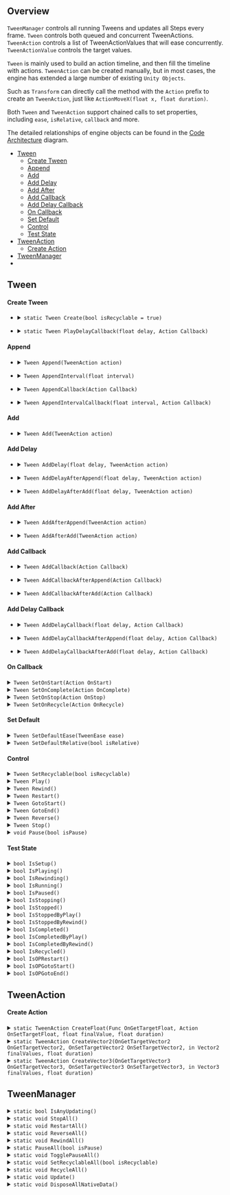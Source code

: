 ## Overview

`TweenManager` controls all running Tweens and updates all Steps every frame. `Tween` controls both queued and concurrent TweenActions. `TweenAction` controls a list of TweenActionValues that will ease concurrently. `TweenActionValue` controls the target values. 

`Tween` is mainly used to build an action timeline, and then fill the timeline with actions. `TweenAction` can be created manually, but in most cases, the engine has extended a large number of existing `Unity Objects`.

Such as `Transform` can directly call the method with the `Action` prefix to create an `TweenAction`, just like `ActionMoveX(float x, float duration)`.

Both `Tween` and `TweenAction` support chained calls to set properties, including `ease`, `isRelative`, `callback` and more.

The detailed relationships of engine objects  can be found in the [Code Architecture](./CodeArchitecture.png) diagram.

* [Tween](#tween)
  * [Create Tween](#create-tween) 
  * [Append](#append)
  * [Add](#add)
  * [Add Delay](#add-delay)
  * [Add After](#add-after)
  * [Add Callback](#add-callback)
  * [Add Delay Callback](#add-delay-callback)
  * [On Callback](#on-callback)
  * [Set Default](#set-default)
  * [Control](#control)
  * [Test State](#test-state)
* [TweenAction](#tweenaction)
  * [Create Action](#create-action) 
* [TweenManager](#tweenmanager)
* 


## Tween

#### Create Tween  
  
* <details>
  <summary>
    <code>static Tween Create(bool isRecyclable = true)</code>
  </summary>
  
  >Creates a Tween.  
  >If [isRecyclable] is [true] then the Tween will be auto recycled when it is completed — so don't hold a Tween and always create a new one.  
  >If [isRecyclable] is [false] then the Tween needs to be recycled manually by [SetRecyclable] — so the Tween can be [Restart] or [Rewind].
  
  ```C#
  // auto recycle
  var tween = Tween.Create();
  // manual recycle
  var tween = Tween.Create(false);
  // recycle tween
  tween.SetRecyclable(true);
  ```
</details>

* <details>
  <summary>
    <code>static Tween PlayDelayCallback(float delay, Action Callback)</code>
  </summary>
  
  >Plays the callback with delay time.
  
  ```C#
  Tween.PlayDelayCallback(1.0f, MyDelayCallbackAction);
  ```
</details>

#### Append 

* <details>
  <summary>
    <code>Tween Append(TweenAction action)</code>
  </summary>
  
  >Appends the TweenAction to the queue.
  
  ```C#
  Tween.Create()             
       .Append(MyQueueTweenAction1)
       .Append(MyQueueTweenAction2)
       .Play();
  ```  
</details>

* <details>
  <summary>
    <code>Tween AppendInterval(float interval)</code>
  </summary>
  
  >Appends the interval time to the queue.
  
  ```C#
  Tween.Create()
       .AppendInterval(0.8f)
       .Append(MyQueueTweenAction1)
       .AppendInterval(1.5f)
       .Append(MyQueueTweenAction2)
       .Play();
  ```    
</details>

* <details>
  <summary>
    <code>Tween AppendCallback(Action Callback)</code>
  </summary>
  
  >Appends the callback to the queue.
  
  ```C#
  Tween.Create()
       .AppendInterval(0.8f)
       .AppendCallback(MyQueueCallbackAction1)
       .AppendInterval(1.5f)
       .AppendCallback(MyQueueCallbackAction2)
       .Play();
  ```     
</details>

* <details>
  <summary>
    <code>Tween AppendIntervalCallback(float interval, Action Callback)</code>
  </summary>
  
  >Appends the interval time with callback to the queue.
  
  ```C#
  Tween.Create()
       .Append(MyQueueTweenAction1)
       .AppendIntervalCallback(0.7f, MyQueueCallbackAction2)
       .Play();
  ```    
</details>

#### Add

* <details>
  <summary>
    <code>Tween Add(TweenAction action)</code>
  </summary>
  
  >Adds the TweenAction to the concurrent array.
  
  ```C#
  Tween.Create()
       .Add(MyConcurrentTweenAction1)
       .Add(MyConcurrentTweenAction2)
       .Play();
  ```   
</details>

#### Add Delay

* <details>
  <summary>
    <code>Tween AddDelay(float delay, TweenAction action)</code>
  </summary>
  
  >Adds the delay TweenAction to the concurrent array.
  
  ```C#
  Tween.Create()
       .AddDelay(0.0f, MyConcurrentTweenAction1)
       .AddDelay(0.2f, MyConcurrentTweenAction2)  
       .AddDelay(0.4f, MyConcurrentTweenAction3)
       .Play();
  ```     
</details>

* <details>
  <summary>
    <code>Tween AddDelayAfterAppend(float delay, TweenAction action)</code>
  </summary>
  
  >Adds the delay TweenAction after the last Appended to the concurrent array. 
 
  ```C#
  Tween.Create()
       .Append(MyQueueTweenAction1)
       .AddDelayAfterAppend(0.2f, MyConcurrentTweenAction1)  
       .Play();
  ```  
</details>

* <details>
  <summary>
    <code>Tween AddDelayAfterAdd(float delay, TweenAction action)</code>
  </summary>
  
  >Adds the delay TweenAction after the last Added to the concurrent array.
 
  ```C#
  Tween.Create()
       .Add(MyConcurrentTweenAction1)
       .AddDelayAfterAdd(0.2f, MyConcurrentTweenAction2)  
       .Play();
  ```  
</details>


#### Add After

* <details>
  <summary>
    <code>Tween AddAfterAppend(TweenAction action)</code>
  </summary>
  
  >Adds the TweenAction after the last Appended to the concurrent array.
  
  ```C#
  Tween.Create()
       .Append(MyQueueTweenAction1)
       .AddAfterAppend(MyConcurrentTweenAction1)
       .Play();
  ```    
</details>

* <details>
  <summary>
    <code>Tween AddAfterAdd(TweenAction action)</code>
  </summary>
  
  >Adds the TweenAction after the last Added to the concurrent array.
  
  ```C#
  Tween.Create()
       .Add(MyConcurrentTweenAction1)
       .AddAfterAdd(MyConcurrentTweenAction2)
       .AddAfterAdd(MyConcurrentTweenAction3)
       .Play(); 
  ```
</details>

#### Add Callback

* <details>
  <summary>
    <code>Tween AddCallback(Action Callback)</code>
  </summary>
  
  >Adds the callback to the concurrent array.
 
  ```C#
  Tween.Create()
       .AddCallback(MyConcurrentCallbackAction1)
       .AddCallback(MyConcurrentCallbackAction2)
       .Play(); 
  ```
</details> 
        
</details>

* <details>
  <summary>
    <code>Tween AddCallbackAfterAppend(Action Callback)</code>
  </summary>
  
  >Adds the callback after the last Appended to the concurrent array.
 
  ```C#
  Tween.Create()
       .AppendCallback(MyQueueCallbackAction1)
       .AddCallbackAfterAppend(MyConcurrentCallbackAction1)
       .AppendCallback(MyQueueCallbackAction2)
       .AddCallbackAfterAppend(MyConcurrentCallbackAction2)
       .Play(); 
  ``` 
</details>

* <details>
  <summary>
    <code>Tween AddCallbackAfterAdd(Action Callback)</code>
  </summary>
  
  >Adds the callback after the last Added to the concurrent array.
 
  ```C#
  Tween.Create()
       .AddCallback(MyConcurrentCallbackAction1)
       .AddCallbackAfterAdd(MyConcurrentCallbackAction2)
       .AddCallbackAfterAdd(MyConcurrentCallbackAction3)
       .Play(); 
  ```  
</details>

#### Add Delay Callback

* <details>
  <summary>
    <code>Tween AddDelayCallback(float delay, Action Callback)</code>
  </summary>
  
  >Adds the delay callback to the concurrent array.
  
  ```C#
  Tween.Create()
       .AddDelayCallback(1.0f, MyConcurrentCallbackAction1)
       .AddDelayCallback(2.8f, MyConcurrentCallbackAction2)
       .AddDelayCallback(3.0f, MyConcurrentCallbackAction3)
       .Play();
  ```   
</details>

* <details>
  <summary>
    <code>Tween AddDelayCallbackAfterAppend(float delay, Action Callback)</code>
  </summary>
  
  >Adds the delay callback after the last Appended to the concurrent array.
 
  ```C#
  Tween.Create()
       .Append(MyQueueTweenAction1)
       .AddDelayCallbackAfterAppend(1.0f, MyConcurrentCallbackAction1)
       .Play();
  ``` 
</details>

* <details>
  <summary>
    <code>Tween AddDelayCallbackAfterAdd(float delay, Action Callback)</code>
  </summary>
  
  >Adds the delay callback after the last Added to the concurrent array.
  
  ```C#
  Tween.Create()
       .Add(MyConcurrentTweenAction1)
       .AddDelayCallbackAfterAdd(1.0f, MyConcurrentCallbackAction1)
       .Play();
  ```
</details>

#### On Callback

<details>
  <summary>
    <code>Tween SetOnStart(Action OnStart)</code>
  </summary>
  
  >Sets the [OnStart] callback which is called when the Tween starts (Play or Rewind).
 
  ```C#
  Tween.Create().SetOnStart(MyStartAction);
  ```
</details>

<details>
  <summary>
    <code>Tween SetOnComplete(Action OnComplete)</code>
  </summary>
  
  >Sets the [OnComplete] callback which is called when the Tween completes (Play or Rewind).
 
 ```C#
 Tween.Create().SetOnComplete(MyCompleteAction);
 ```
</details>

<details>
  <summary>
    <code>Tween SetOnStop(Action OnStop)</code>
  </summary>
  
  >Sets the [OnStop] callback which is called when the Tween stops (Play or Rewind).
 
  ```C#
  Tween.Create().SetOnStop(MyStopAction);
  ```
</details>

<details>
  <summary>
    <code>Tween SetOnRecycle(Action OnRecycle)</code>
  </summary>
  
  >Sets the [OnRecycle] callback which is called when the Tween recycles.   
  >Tip: can use it to clear data bound to Tweens.
 
  ```C#
  Tween.Create().SetOnRecycle(MyRecycleAction);
  ```
</details>


#### Set Default

<details>
  <summary>
    <code>Tween SetDefaultEase(TweenEase ease)</code>
  </summary>
  
  >Sets the [ease] of [Add] or [Append] TweenAction, default Smooth.  
  >Only sets the TweenAction whose [ease] is Smooth.
 
  ```C#
  Tween.Create().SetDefaultEase(TweenEase.ExponentialOut);
  ``` 
</details>

<details>
  <summary>
    <code>Tween SetDefaultRelative(bool isRelative)</code>
  </summary>
  
  >Sets the [isRelative] of [Add] or [Append] TweenActions, default false.  
  >Only sets the TweenAction whose [isRelative] is false.
 
  ```C#
  Tween.Create().SetDefaultRelative(true);
  ``` 
</details>

#### Control

<details>
  <summary>
    <code>Tween SetRecyclable(bool isRecyclable)</code>
  </summary>
  
  >Sets the Tween to recyclable.  
  >If true and the Tween State is [Setup] or [Completed] or [Stopped] then recycle it immediately,
   else wait until it is completed and recycle it.
</details>

<details>
  <summary>
    <code>Tween Play()</code>
  </summary>
  
  >Plays the Tween.
</details>

<details>
  <summary>
    <code>Tween Rewind()</code>
  </summary>
  
  >Rewinds the Tween.  
  >The Tween cannot be recyclable!
</details>

<details>
  <summary>
    <code>Tween Restart()</code>
  </summary>
  
  >Restarts the Tween (Play or Rewind).  
  >The Tween cannot be recyclable!
</details>

<details>
  <summary>
    <code>Tween GotoStart()</code>
  </summary>
  
  >Goto the start of Tween (Play or Rewind).  
  >The Tween cannot be recyclable!
</details>

<details>
  <summary>
    <code>Tween GotoEnd()</code>
  </summary>
  
  >Goto the end of Tween (Play or Rewind). The Tween cannot be recyclable!
</details>

<details>
  <summary>
    <code>Tween Reverse()</code>
  </summary>
  
  >Reverses the Tween (Play or Rewind).  
  >If Tween is [Completed] then reverse the previous Play or Rewind,
   else reverse the Playing or Rewinding.
</details>

<details>
  <summary>
    <code>Tween Stop()</code>
  </summary>
  
  >Stops the Tween Playing or Rewinding.  
  >If the Tween is recyclable then it will be recycled.
</details>

<details>
  <summary>
    <code>void Pause(bool isPause)</code>
  </summary>
  
  >Pauses or resumes the Tween Playing or Rewinding.
</details>

#### Test State

<details>
  <summary>
    <code>bool IsSetup()</code>
  </summary>
  
  >Whether the Tween state is Setup?
</details>

<details>
  <summary>
    <code>bool IsPlaying()</code>
  </summary>
  
  >Whether the Tween state is Playing?
</details>

<details>
  <summary>
    <code>bool IsRewinding()</code>
  </summary>
  
  >Whether the Tween state is Rewinding?
</details>

<details>
  <summary>
    <code>bool IsRunning()</code>
  </summary>
  
  >Whether the Tween state is Playing or Rewinding? 
</details>

<details>
  <summary>
    <code>bool IsPaused()</code>
  </summary>
  
  >Whether the Tween state is Paused? 
</details>

<details>
  <summary>
    <code>bool IsStopping()</code>
  </summary>
  
  >Whether the Tween state is Stopping? 
</details>

<details>
  <summary>
    <code>bool IsStopped()</code>
  </summary>
  
  >Whether the Tween state is Stopped? 
</details>

<details>
  <summary>
    <code>bool IsStoppedByPlay()</code>
  </summary>
  
  >Whether the Tween state is Stopped by play? 
</details>

<details>
  <summary>
    <code>bool IsStoppedByRewind()</code>
  </summary>
  
  >Whether the Tween state is Stopped by rewind?
</details>

<details>
  <summary>
    <code>bool IsCompleted()</code>
  </summary>
  
  >Whether the Tween state is Completed?
</details>

<details>
  <summary>
    <code>bool IsCompletedByPlay()</code>
  </summary>
  
  >Whether the Tween state is Completed by play? 
</details>

<details>
  <summary>
    <code>bool IsCompletedByRewind()</code>
  </summary>
  
  >Whether the Tween state is Completed by rewind? 
</details>

<details>
  <summary>
    <code>bool IsRecycled()</code>
  </summary>
  
  >Whether the Tween is Recycled? 
</details>

<details>
  <summary>
    <code>bool IsOPRestart()</code>
  </summary>
  
  >Whether the Tween operation is Restart?  
  >Uses in TweenAction callback. 
</details>

<details>
  <summary>
    <code>bool IsOPGotoStart()</code>
  </summary>
  
  >Whether the Tween operation is GotoStart?  
  >Uses in TweenAction callback. 
</details>

<details>
  <summary>
    <code>bool IsOPGotoEnd()</code>
  </summary>
  
  >Whether the Tween operation is GotoEnd?  
  >Uses in TweenAction callback. 
</details>

## TweenAction

#### Create Action

<details>
  <summary>
    <code>static TweenAction CreateFloat(Func<float> OnGetTargetFloat, Action<float> OnSetTargetFloat, float finalValue, float duration)</code>
  </summary>
  
  >Creates a TweenAction ease to float.
     
  ```C#
  TweenAction.CreateFloat
  (
      ()      => transform.position.x,
      (value) => transform.SetPositionX(value),
      toFloatX,
      duration
  );
  ```     
</details>
   
<details>
  <summary>
    <code>static TweenAction CreateVector2(OnGetTargetVector2 OnGetTargetVector2, OnSetTargetVector2 OnSetTargetVector2, in Vector2 finalValues, float duration)</code>
  </summary>
  
  >Creates a TweenAction ease to vector2.
     
  ```C#
  TweenAction.CreateVector2
  (
      (out Vector2 vector2) => vector2 = transform.position,
      (in  Vector2 vector2) => transform.SetPositionXY(vector2),
      toV2,
      duration
  );
  ```     
</details>
   
<details>
  <summary>
    <code>static TweenAction CreateVector3(OnGetTargetVector3 OnGetTargetVector3, OnSetTargetVector3 OnSetTargetVector3, in Vector3 finalValues, float duration)</code>
  </summary>
  
  >Creates a TweenAction ease to vector3. 
     
  ```C#
  TweenAction.CreateVector3
  (
      (out Vector3 vector3) => vector3 = transform.position,
      (in  Vector3 vector3) => transform.position = vector3,
      toV3,
      duration
  );
  ```     
</details>    


## TweenManager

<details>
  <summary>
    <code>static bool IsAnyUpdating()</code>
  </summary>
  
  >Is there any Tween updating?
</details>

<details>
  <summary>
    <code>static void StopAll()</code>
  </summary>

  >Stops all updating Tweens Playing or Rewinding.  
  >If the Tween is recyclable then it will be recycled on completion.
</details>

<details>
  <summary>
    <code>static void RestartAll()</code>
  </summary>

  >Restarts all updating Tweens Playing or Rewinding.
</details>

<details>
  <summary>
    <code>static void ReverseAll()</code>
  </summary>

  >Reverses all updating Tweens Playing or Rewinding.
</details>

<details>
  <summary>
    <code>static void RewindAll()</code>
  </summary>

  >Rewinds all updating Tweens Playing or Rewinding.
</details>

<details>
  <summary>
    <code>static PauseAll(bool isPause)</code>
  </summary>

  >Pauses or resumes all updating Tweens Playing or Rewinding.
</details>

<details>
  <summary>
    <code>static void TogglePauseAll()</code>
  </summary>

  >Toggles all updating Tweens state between Playing or Rewinding and Paused.
</details>

<details>
  <summary>
    <code>static void SetRecyclableAll(bool isRecyclable)</code>
  </summary>

  >Sets all updating Tweens to recyclable.
</details>

<details>
  <summary>
    <code>static void RecycleAll()</code>
  </summary>

  >Stops all updating Tweens and Recycles all unrecycled Tweens.
</details>

<details>
  <summary>
    <code>static void Update()</code>
  </summary>

  >Updates all Tweens, called every frame.
</details>

<details>
  <summary>
    <code>static void DisposeAllNativeData()</code>
  </summary>

  >Disposes all native data with [Allocator.Persistent], called when [ApplicationQuit].   
  >If not dispose the native data, calling the [Finalize] of [DisposeSentinel] by GC, 
   will cause an editor error when app quit.
</details>

